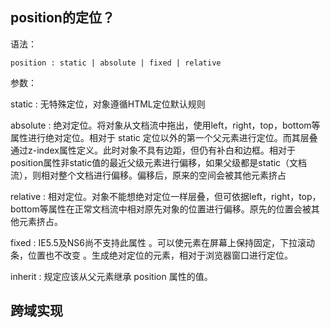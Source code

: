 ## position的定位？

语法： 

	position : static | absolute | fixed | relative

参数： 

static : 无特殊定位，对象遵循HTML定位默认规则 

absolute : 绝对定位。将对象从文档流中拖出，使用left，right，top，bottom等属性进行绝对定位。相对于 static 定位以外的第一个父元素进行定位。而其层叠通过z-index属性定义。此时对象不具有边距，但仍有补白和边框。相对于position属性非static值的最近父级元素进行偏移，如果父级都是static（文档流），则相对整个文档进行偏移。偏移后，原来的空间会被其他元素挤占 

relative : 相对定位。对象不能想绝对定位一样层叠，但可依据left，right，top，bottom等属性在正常文档流中相对原先对象的位置进行偏移。原先的位置会被其他元素挤占。

fixed : IE5.5及NS6尚不支持此属性 。可以使元素在屏幕上保持固定，下拉滚动条，位置也不改变 。生成绝对定位的元素，相对于浏览器窗口进行定位。

inherit : 规定应该从父元素继承 position 属性的值。

## 跨域实现